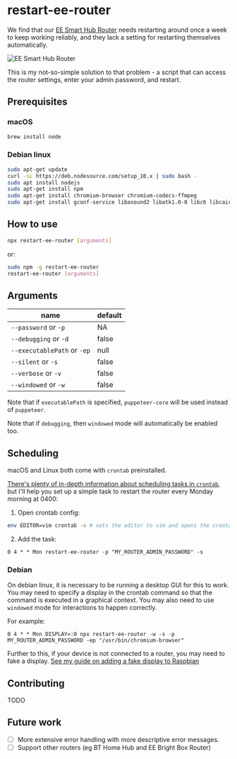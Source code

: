 # restart-ee-router



We find that our [EE Smart Hub Router](https://shop.ee.co.uk/broadband/smart-hub) needs restarting around once a week to keep working reliably, and they lack a setting for restarting themselves automatically.

![EE Smart Hub Router](https://shop.ee.co.uk/content/dam/everything-everywhere/images/SHOP/Broadband/smart-hub-HBB-device-1x1.jpg.eeimg.480.480.medium.jpg/1533028192465.jpg)

This is my not-so-simple solution to that problem - a script that can access the router settings, enter your admin password, and restart.

## Prerequisites

### macOS

```bash
brew install node
```

### Debian linux

```bash
sudo apt-get update
curl -sL https://deb.nodesource.com/setup_10.x | sudo bash -
sudo apt install nodejs
sudo apt-get install npm
sudo apt-get install chromium-browser chromium-codecs-ffmpeg
sudo apt-get install gconf-service libasound2 libatk1.0-0 libc6 libcairo2 libcups2 libdbus-1-3 libexpat1 libfontconfig1 libgcc1 libgconf-2-4 libgdk-pixbuf2.0-0 libglib2.0-0 libgtk-3-0 libnspr4 libpango-1.0-0 libpangocairo-1.0-0 libstdc++6 libx11-6 libx11-xcb1 libxcb1 libxcomposite1 libxcursor1 libxdamage1 libxext6 libxfixes3 libxi6 libxrandr2 libxrender1 libxss1 libxtst6 ca-certificates fonts-liberation libappindicator1 libnss3 lsb-release xdg-utils wget
```

## How to use

```bash
npx restart-ee-router [arguments]
```
or:
```bash
sudo npm -g restart-ee-router
restart-ee-router [arguments]
```

## Arguments

| name                         | default |
| ---------------------------- | ------- |
| `--password` or `-p`         | NA      |
| `--debugging` or `-d`        | false   |
| `--executablePath` or `-ep`  | null    |
| `--silent` or `-s`           | false   |
| `--verbose` or `-v`          | false   |
| `--windowed` or `-w`         | false   |

Note that if `executablePath` is specified, `puppeteer-core` will be used instead of `puppeteer`.

Note that if `debugging`, then `windowed` mode will automatically be enabled too.

## Scheduling
macOS and Linux both come with `crontab` preinstalled.

[There's plenty of in-depth information about scheduling tasks in `crontab`](https://ole.michelsen.dk/blog/schedule-jobs-with-crontab-on-mac-osx.html), but I'll help you set up a simple task to restart the router every Monday morning at 0400:

1. Open crontab config:
```bash
env EDITOR=vim crontab -e # sets the editor to vim and opens the crontab config
```

2. Add the task:
```crontab
0 4 * * Mon restart-ee-router -p "MY_ROUTER_ADMIN_PASSWORD" -s
```

### Debian

On debian linux, it is necessary to be running a desktop GUI for this to work. You may need to specify a display in the crontab command so that the command is executed in a graphical context. You may also need to use `windowed` mode for interactions to happen correctly.

For example:
```crontab
0 4 * * Mon DISPLAY=:0 npx restart-ee-router -w -s -p MY_ROUTER_ADMIN_PASSWORD -ep "/usr/bin/chromium-browser"
```

Further to this, if your device is not connected to a router, you may need to fake a display. [See my guide on adding a fake display to Raspbian](./fake_display_guide.md)

## Contributing
 TODO

## Future work

 - [ ] More extensive error handling with more descriptive error messages.
 - [ ] Support other routers (eg BT Home Hub and EE Bright Box Router)

